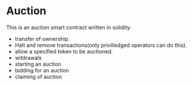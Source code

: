 # Auction

This is an auction smart contract written in solidity. 
- transfer of ownership.
- Halt and remove transactions(only privilledged operators can do this).
- allow a specified token to be auctioned.
- witdrawals
- starting an auction
- bidding for an auction
- claiming of auction
